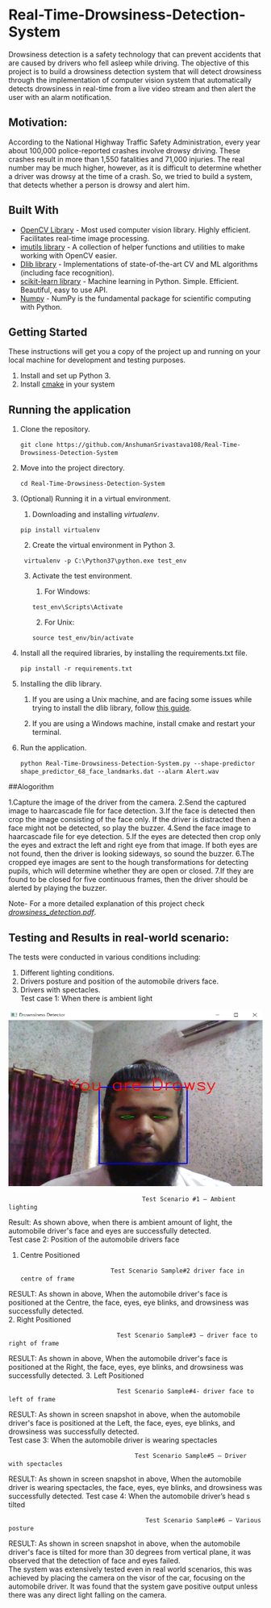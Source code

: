 # Real-Time-Drowsiness-Detection-System

Drowsiness detection is a safety technology that can prevent accidents that are caused by drivers who fell asleep while driving. The objective of this project is to build a drowsiness detection system that will detect drowsiness through the implementation of computer vision system that automatically detects drowsiness in real-time from a live video stream and then alert the user with an alarm notification.

## Motivation: 
According to the National Highway Traffic Safety Administration, every year about 100,000 police-reported crashes involve drowsy driving. These crashes result in more than 1,550 fatalities and 71,000 injuries. The real number may be much higher, however, as it is difficult to determine whether a driver was drowsy at the time of a crash. So, we tried to build a system, that detects whether a person is drowsy and alert him.

## Built With

* [OpenCV Library](https://opencv.org/) - Most used computer vision library. Highly efficient. Facilitates real-time image processing.
* [imutils library](https://github.com/jrosebr1/imutils) -  A collection of helper functions and utilities to make working with OpenCV easier.
* [Dlib library](http://dlib.net/) - Implementations of state-of-the-art CV and ML algorithms (including face recognition).
* [scikit-learn library](https://scikit-learn.org/stable/) - Machine learning in Python. Simple. Efficient. Beautiful, easy to use API.
* [Numpy](http://www.numpy.org/) - NumPy is the fundamental package for scientific computing with Python. 


## Getting Started

These instructions will get you a copy of the project up and running on your local machine for development and testing purposes.

1. Install and set up Python 3.
1. Install [cmake](https://github.com/Kitware/CMake/releases/download/v3.13.3/cmake-3.13.3-win64-x64.zip) in your system

## Running the application

1. Clone the repository. 

    ```
    git clone https://github.com/AnshumanSrivastava108/Real-Time-Drowsiness-Detection-System
    ```
    
1. Move into the project directory. 

    ```
    cd Real-Time-Drowsiness-Detection-System
    ```
 
1. (Optional) Running it in a virtual environment. 

   1. Downloading and installing _virtualenv_. 
   ```
   pip install virtualenv
   ```
   
   2. Create the virtual environment in Python 3.
   
   ```
    virtualenv -p C:\Python37\python.exe test_env
   ```    
   
   3. Activate the test environment.     
   
        1. For Windows:
        ```
        test_env\Scripts\Activate
        ```        
        
        2. For Unix:
        ```
        source test_env/bin/activate
        ```    

1. Install all the required libraries, by installing the requirements.txt file.

    ```
    pip install -r requirements.txt
    ```
    
1. Installing the dlib library.
     
    1. If you are using a Unix machine, and are facing some issues while trying to install the dlib library, follow [this guide](https://gist.github.com/ageitgey/629d75c1baac34dfa5ca2a1928a7aeaf).  
    
    1. If you are using a Windows machine, install cmake and restart your terminal. 
    
1. Run the application.

    ```
    python Real-Time-Drowsiness-Detection-System.py --shape-predictor shape_predictor_68_face_landmarks.dat --alarm Alert.wav
    ```

##Alogorithm

1.Capture the image of the driver from the camera.
2.Send the captured image to haarcascade file for face detection.
3.If the face is detected then crop the image consisting of the face only. If the driver
is distracted then a face might not be detected, so play the buzzer.
4.Send the face image to haarcascade file for eye detection.
5.If the eyes are detected then crop only the eyes and extract the left and right eye
from that image. If both eyes are not found, then the driver is looking sideways,
so sound the buzzer.
6.The cropped eye images are sent to the hough transformations for detecting pupils,
which will determine whether they are open or closed.
7.If they are found to be closed for five continuous frames, then the driver should
be alerted by playing the buzzer.

Note- For a more detailed explanation of this project check [*drowsiness_detection.pdf*](https://github.com/AnshumanSrivastava108/Real-Time-Drowsiness-Detection-System/blob/main/Real_Time_Drowsiness_Detection_System.pdf).

## Testing and Results in real-world scenario:

The tests were conducted in various conditions including:  

1.  Different lighting conditions.
2.  Drivers posture and position of the automobile drivers face. 
3.  Drivers with spectacles.  
Test case 1: When there is ambient light  

<p align="center">
<img width="600" height="350" src="Images/1.png ">
</p>
                                
                                         Test Scenario #1 – Ambient lighting  
Result: As shown above, when there is ambient amount of light, the automobile driver's face and eyes are successfully detected.  
Test case 2: Position of the automobile drivers face  
1.	 Centre Positioned
                                   
                                  Test Scenario Sample#2 driver face in centre of frame
 RESULT: As shown in above, When the automobile driver's face is positioned at the Centre, the face, eyes, eye blinks, and drowsiness was successfully detected.  
2.	Right Positioned
                              
                                  Test Scenario Sample#3 – driver face to right of frame  
RESULT: As shown in above, When the automobile driver's face is positioned at the Right, the face, eyes, eye blinks, and drowsiness was successfully detected. 
3.	Left Positioned     
                             
                                  Test Scenario Sample#4- driver face to left of frame  
RESULT: As shown in screen snapshot in above, when the automobile driver's face is positioned at the Left, the face, eyes, eye blinks, and drowsiness was successfully detected.  
Test case 3: When the automobile driver is wearing spectacles      
                                   
                                       Test Scenario Sample#5 – Driver with spectacles  
RESULT:  As shown in  screen  snapshot  in  above, When  the  automobile  driver  is  wearing spectacles, the face, eyes, eye blinks, and drowsiness was successfully detected. 
Test case 4: When the automobile driver’s head s tilted    
                                    
                                          Test Scenario Sample#6 – Various posture   
RESULT: As shown in screen snapshot in above, when the automobile driver's face is tilted for more than 30 degrees from vertical plane, it was observed that the detection of face and eyes failed.   
The system was extensively tested even in real world scenarios, this was achieved by placing the camera on the visor of the car, focusing on the automobile driver. It was found that the system gave positive output unless there was any direct light falling on the camera.       




